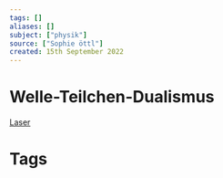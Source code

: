 ```yaml
---
tags: []
aliases: []
subject: ["physik"]
source: ["Sophie öttl"]
created: 15th September 2022
---
```


# Welle-Teilchen-Dualismus

[Laser](Laser.md)

# Tags